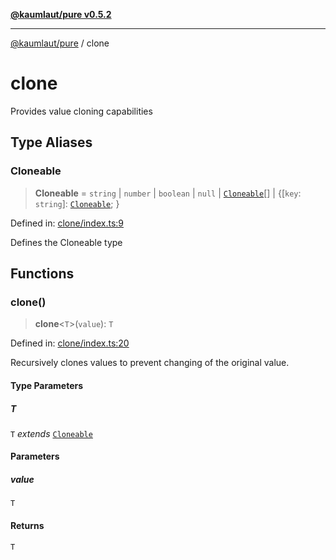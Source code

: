[**@kaumlaut/pure v0.5.2**](README.md)

---

[@kaumlaut/pure](README.md) / clone

# clone

Provides value cloning capabilities

## Type Aliases

### Cloneable

> **Cloneable** = `string` \| `number` \| `boolean` \| `null` \| [`Cloneable`](#cloneable)[] \| \{\[`key`: `string`\]: [`Cloneable`](#cloneable); \}

Defined in: [clone/index.ts:9](https://github.com/maxkaemmerer/pure-vue-poc/blob/1f00f47d2f3c329e3dda9a01eb5ed8ebf93253d3/pure/src/clone/index.ts#L9)

Defines the Cloneable type

## Functions

### clone()

> **clone**\<`T`\>(`value`): `T`

Defined in: [clone/index.ts:20](https://github.com/maxkaemmerer/pure-vue-poc/blob/1f00f47d2f3c329e3dda9a01eb5ed8ebf93253d3/pure/src/clone/index.ts#L20)

Recursively clones values to prevent changing of the original value.

#### Type Parameters

##### T

`T` _extends_ [`Cloneable`](#cloneable)

#### Parameters

##### value

`T`

#### Returns

`T`
